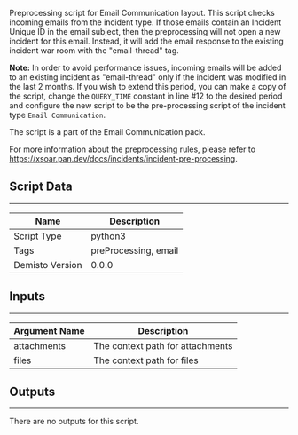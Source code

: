 Preprocessing script for Email Communication layout.
This script checks incoming emails from the incident type. If those emails contain an Incident Unique ID in the email subject, then the preprocessing will not open a new incident for this email. Instead, it will add the email response to the existing incident war room with the  "email-thread" tag.

**Note:** In order to avoid performance issues, incoming emails will be added to an existing incident as "email-thread" only if the incident was modified in the last 2 months.
If you wish to extend this period, you can make a copy of the script, change the `QUERY_TIME` constant in line #12 to the desired period and configure the new script to be the pre-processing script of the incident type `Email Communication`.

The script is a part of the Email Communication pack.

For more information about the preprocessing rules, please refer to https://xsoar.pan.dev/docs/incidents/incident-pre-processing. 

## Script Data
---

| **Name** | **Description** |
| --- | --- |
| Script Type | python3 |
| Tags | preProcessing, email |
| Demisto Version | 0.0.0 |

## Inputs
---

| **Argument Name** | **Description** |
| --- | --- |
| attachments | The context path for attachments |
| files | The context path for files |

## Outputs
---
There are no outputs for this script.

